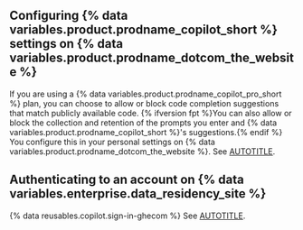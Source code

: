 ## Configuring {% data variables.product.prodname_copilot_short %} settings on {% data variables.product.prodname_dotcom_the_website %}

If you are using a {% data variables.product.prodname_copilot_pro_short %} plan, you can choose to allow or block code completion suggestions that match publicly available code. {% ifversion fpt %}You can also allow or block the collection and retention of the prompts you enter and {% data variables.product.prodname_copilot_short %}'s suggestions.{% endif %} You configure this in your personal settings on {% data variables.product.prodname_dotcom_the_website %}. See [AUTOTITLE](/copilot/configuring-github-copilot/configuring-your-personal-github-copilot-settings-on-githubcom).

## Authenticating to an account on {% data variables.enterprise.data_residency_site %}

{% data reusables.copilot.sign-in-ghecom %} See [AUTOTITLE](/copilot/managing-copilot/configure-personal-settings/using-github-copilot-with-an-account-on-ghecom).
